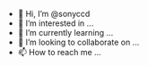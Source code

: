 - 👋 Hi, I’m @sonyccd
- 👀 I’m interested in ...
- 🌱 I’m currently learning ...
- 💞️ I’m looking to collaborate on ...
- 📫 How to reach me ...

<!---
sonyccd/sonyccd is a ✨ special ✨ repository because its `README.md` (this file) appears on your GitHub profile.
You can click the Preview link to take a look at your changes.
--->
